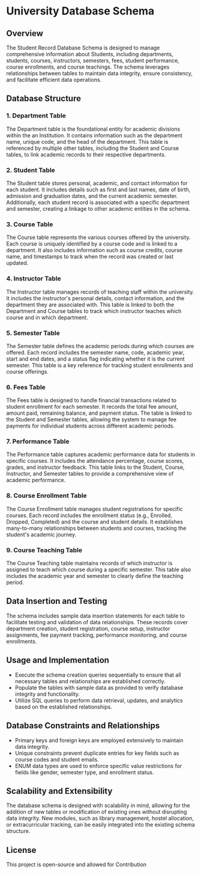 # University Database Schema

## Overview

The Student Record Database Schema is designed to manage comprehensive information about Students, including departments, students, courses, instructors, semesters, fees, student performance, course enrollments, and course teachings. The schema leverages relationships between tables to maintain data integrity, ensure consistency, and facilitate efficient data operations.

## Database Structure

### 1. Department Table

The Department table is the foundational entity for academic divisions within the an Institution. It contains information such as the department name, unique code, and the head of the department. This table is referenced by multiple other tables, including the Student and Course tables, to link academic records to their respective departments.

### 2. Student Table

The Student table stores personal, academic, and contact information for each student. It includes details such as first and last names, date of birth, admission and graduation dates, and the current academic semester. Additionally, each student record is associated with a specific department and semester, creating a linkage to other academic entities in the schema.

### 3. Course Table

The Course table represents the various courses offered by the university. Each course is uniquely identified by a course code and is linked to a department. It also includes information such as course credits, course name, and timestamps to track when the record was created or last updated.

### 4. Instructor Table

The Instructor table manages records of teaching staff within the university. It includes the instructor's personal details, contact information, and the department they are associated with. This table is linked to both the Department and Course tables to track which instructor teaches which course and in which department.

### 5. Semester Table

The Semester table defines the academic periods during which courses are offered. Each record includes the semester name, code, academic year, start and end dates, and a status flag indicating whether it is the current semester. This table is a key reference for tracking student enrollments and course offerings.

### 6. Fees Table

The Fees table is designed to handle financial transactions related to student enrollment for each semester. It records the total fee amount, amount paid, remaining balance, and payment status. The table is linked to the Student and Semester tables, allowing the system to manage fee payments for individual students across different academic periods.

### 7. Performance Table

The Performance table captures academic performance data for students in specific courses. It includes the attendance percentage, course scores, grades, and instructor feedback. This table links to the Student, Course, Instructor, and Semester tables to provide a comprehensive view of academic performance.

### 8. Course Enrollment Table

The Course Enrollment table manages student registrations for specific courses. Each record includes the enrollment status (e.g., Enrolled, Dropped, Completed) and the course and student details. It establishes many-to-many relationships between students and courses, tracking the student's academic journey.

### 9. Course Teaching Table

The Course Teaching table maintains records of which instructor is assigned to teach which course during a specific semester. This table also includes the academic year and semester to clearly define the teaching period.

## Data Insertion and Testing

The schema includes sample data insertion statements for each table to facilitate testing and validation of data relationships. These records cover department creation, student registration, course setup, instructor assignments, fee payment tracking, performance monitoring, and course enrollments.

## Usage and Implementation

* Execute the schema creation queries sequentially to ensure that all necessary tables and relationships are established correctly.
* Populate the tables with sample data as provided to verify database integrity and functionality.
* Utilize SQL queries to perform data retrieval, updates, and analytics based on the established relationships.

## Database Constraints and Relationships

* Primary keys and foreign keys are employed extensively to maintain data integrity.
* Unique constraints prevent duplicate entries for key fields such as course codes and student emails.
* ENUM data types are used to enforce specific value restrictions for fields like gender, semester type, and enrollment status.

## Scalability and Extensibility

The database schema is designed with scalability in mind, allowing for the addition of new tables or modification of existing ones without disrupting data integrity. New modules, such as library management, hostel allocation, or extracurricular tracking, can be easily integrated into the existing schema structure.

## License

This project is open-source and allowed for Contribution
